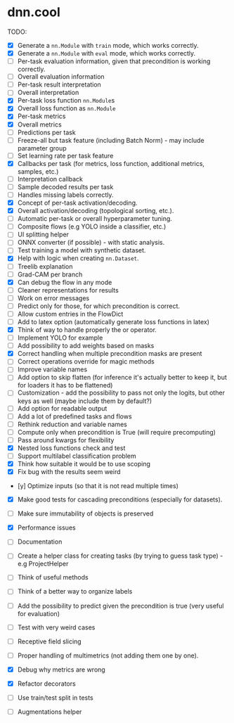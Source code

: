 # dnn.cool



TODO:

- [x] Generate a `nn.Module` with `train` mode, which works correctly.
- [x] Generate a `nn.Module` with `eval` mode, which works correctly.
- [ ] Per-task evaluation information, given that precondition is working correctly.
- [ ] Overall evaluation information
- [ ] Per-task result interpretation
- [ ] Overall interpretation
- [x] Per-task loss function `nn.Module`s
- [x] Overall loss function as `nn.Module`
- [x] Per-task metrics
- [x] Overall metrics
- [ ] Predictions per task
- [ ] Freeze-all but task feature (including Batch Norm) - may include parameter group
- [ ] Set learning rate per task feature
- [x] Callbacks per task (for metrics, loss function, additional metrics, samples, etc.)
- [ ] Interpretation callback
- [ ] Sample decoded results per task
- [ ] Handles missing labels correctly.
- [x] Concept of per-task activation/decoding.
- [x] Overall activation/decoding (topological sorting, etc.).
- [ ] Automatic per-task or overall hyperparameter tuning.
- [ ] Composite flows (e.g YOLO inside a classifier, etc.)
- [ ] UI splitting helper
- [ ] ONNX converter (if possible) - with static analysis.
- [ ] Test training a model with synthetic dataset.
- [x] Help with logic when creating `nn.Dataset`.
- [ ] Treelib explanation
- [ ] Grad-CAM per branch
- [x] Can debug the flow in any mode
- [ ] Cleaner representations for results
- [ ] Work on error messages
- [ ] Predict only for those, for which precondition is correct.
- [ ] Allow custom entries in the FlowDict
- [ ] Add to latex option (automatically generate loss functions in latex)
- [x] Think of way to handle properly the or operator.
- [ ] Implement YOLO for example
- [ ] Add possibility to add weights based on masks
- [x] Correct handling when multiple precondition masks are present
- [ ] Correct operations override for magic methods
- [ ] Improve variable names
- [ ] Add option to skip flatten (for inference it's actually better to keep it, but for loaders it has to be flattened)
- [ ] Customization - add the possibility to pass not only the logits, but other keys as well (maybe include them by default?)
- [ ] Add option for readable output
- [ ] Add a lot of predefined tasks and flows
- [ ] Rethink reduction and variable names
- [ ] Compute only when precondition is True (will require precomputing)
- [ ] Pass around kwargs for flexibility
- [x] Nested loss functions check and test
- [ ] Support multilabel classification problem
- [x] Think how suitable it would be to use scoping
- [x] Fix bug with the results seem weird
- [y] Optimize inputs (so that it is not read multiple times)
- [x] Make good tests for cascading preconditions (especially for datasets).
- [ ] Make sure immutability of objects is preserved
- [x] Performance issues
- [ ] Documentation
- [ ] Create a helper class for creating tasks (by trying to guess task type) - e.g ProjectHelper
- [ ] Think of useful methods
- [ ] Think of a better way to organize labels
- [ ] Add the possibility to predict given the precondition is true (very useful for evaluation)
- [ ] Test with very weird cases
- [ ] Receptive field slicing
- [ ] Proper handling of multimetrics (not adding them one by one).
- [x] Debug why metrics are wrong
- [x] Refactor decorators
- [ ] Use train/test split in tests
- [ ] Augmentations helper

